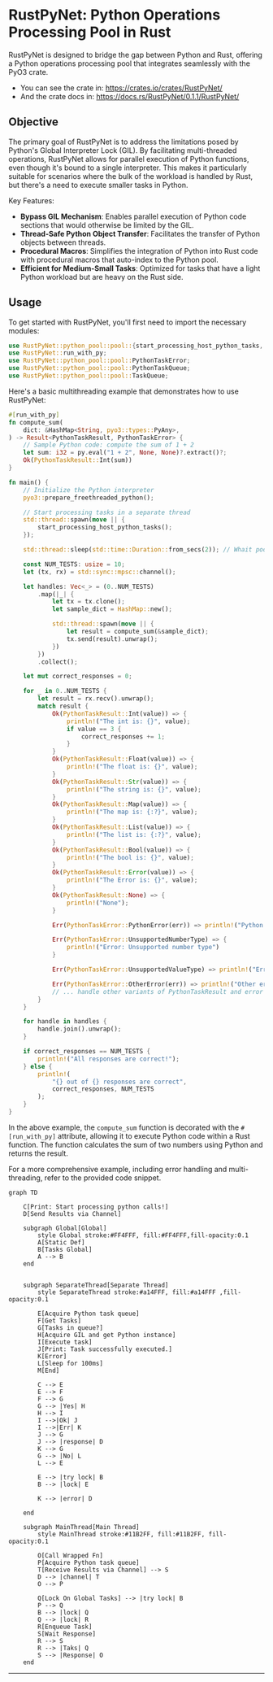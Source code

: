 
# RustPyNet: Python Operations Processing Pool in Rust

RustPyNet is designed to bridge the gap between Python and Rust, offering a Python operations processing pool that integrates seamlessly with the PyO3 crate.

- You can see the crate in: https://crates.io/crates/RustPyNet/
- And the crate docs in: https://docs.rs/RustPyNet/0.1.1/RustPyNet/

## Objective

The primary goal of RustPyNet is to address the limitations posed by Python's Global Interpreter Lock (GIL). By facilitating multi-threaded operations, RustPyNet allows for parallel execution of Python functions, even though it's bound to a single interpreter. This makes it particularly suitable for scenarios where the bulk of the workload is handled by Rust, but there's a need to execute smaller tasks in Python.

Key Features:
- **Bypass GIL Mechanism**: Enables parallel execution of Python code sections that would otherwise be limited by the GIL.
- **Thread-Safe Python Object Transfer**: Facilitates the transfer of Python objects between threads.
- **Procedural Macros**: Simplifies the integration of Python into Rust code with procedural macros that auto-index to the Python pool.
- **Efficient for Medium-Small Tasks**: Optimized for tasks that have a light Python workload but are heavy on the Rust side.

## Usage

To get started with RustPyNet, you'll first need to import the necessary modules:

```rust
use RustPyNet::python_pool::pool::{start_processing_host_python_tasks, PythonTaskResult};
use RustPyNet::run_with_py;
use RustPyNet::python_pool::pool::PythonTaskError;
use RustPyNet::python_pool::pool::PythonTaskQueue;
use RustPyNet::python_pool::pool::TaskQueue;
```

Here's a basic multithreading example that demonstrates how to use RustPyNet:

```rust
#[run_with_py]
fn compute_sum(
    dict: &HashMap<String, pyo3::types::PyAny>,
) -> Result<PythonTaskResult, PythonTaskError> {
    // Sample Python code: compute the sum of 1 + 2
    let sum: i32 = py.eval("1 + 2", None, None)?.extract()?;
    Ok(PythonTaskResult::Int(sum))
}

fn main() {
    // Initialize the Python interpreter
    pyo3::prepare_freethreaded_python();

    // Start processing tasks in a separate thread
    std::thread::spawn(move || {
        start_processing_host_python_tasks();
    });

    std::thread::sleep(std::time::Duration::from_secs(2)); // Whait pool initialize!

    const NUM_TESTS: usize = 10;
    let (tx, rx) = std::sync::mpsc::channel();

    let handles: Vec<_> = (0..NUM_TESTS)
        .map(|_| {
            let tx = tx.clone();
            let sample_dict = HashMap::new();

            std::thread::spawn(move || {
                let result = compute_sum(&sample_dict);
                tx.send(result).unwrap();
            })
        })
        .collect();

    let mut correct_responses = 0;

    for _ in 0..NUM_TESTS {
        let result = rx.recv().unwrap();
        match result {
            Ok(PythonTaskResult::Int(value)) => {
                println!("The int is: {}", value);
                if value == 3 {
                    correct_responses += 1;
                }
            }
            Ok(PythonTaskResult::Float(value)) => {
                println!("The float is: {}", value);
            }
            Ok(PythonTaskResult::Str(value)) => {
                println!("The string is: {}", value);
            }
            Ok(PythonTaskResult::Map(value)) => {
                println!("The map is: {:?}", value);
            }
            Ok(PythonTaskResult::List(value)) => {
                println!("The list is: {:?}", value);
            }
            Ok(PythonTaskResult::Bool(value)) => {
                println!("The bool is: {}", value);
            }
            Ok(PythonTaskResult::Error(value)) => {
                println!("The Error is: {}", value);
            }
            Ok(PythonTaskResult::None) => {
                println!("None");
            }

            Err(PythonTaskError::PythonError(err)) => println!("Python error: {}", err),

            Err(PythonTaskError::UnsupportedNumberType) => {
                println!("Error: Unsupported number type")
            }

            Err(PythonTaskError::UnsupportedValueType) => println!("Error: Unsupported value type"),

            Err(PythonTaskError::OtherError(err)) => println!("Other error: {}", err),
            // ... handle other variants of PythonTaskResult and error variants ...
        }
    }

    for handle in handles {
        handle.join().unwrap();
    }

    if correct_responses == NUM_TESTS {
        println!("All responses are correct!");
    } else {
        println!(
            "{} out of {} responses are correct",
            correct_responses, NUM_TESTS
        );
    }
}

```

In the above example, the `compute_sum` function is decorated with the `#[run_with_py]` attribute, allowing it to execute Python code within a Rust function. The function calculates the sum of two numbers using Python and returns the result.

For a more comprehensive example, including error handling and multi-threading, refer to the provided code snippet.

```mermaid
graph TD

    C[Print: Start processing python calls!]
    D[Send Results via Channel]

    subgraph Global[Global]
        style Global stroke:#FF4FFF, fill:#FF4FFF,fill-opacity:0.1
        A[Static Def]
        B[Tasks Global]
        A --> B
    end


    subgraph SeparateThread[Separate Thread]
        style SeparateThread stroke:#a14FFF, fill:#a14FFF ,fill-opacity:0.1

        E[Acquire Python task queue]
        F[Get Tasks]
        G[Tasks in queue?]
        H[Acquire GIL and get Python instance]
        I[Execute task]
        J[Print: Task successfully executed.]
        K[Error]
        L[Sleep for 100ms]
        M[End]

        C --> E
        E --> F
        F --> G
        G --> |Yes| H
        H --> I
        I -->|Ok| J
        I -->|Err| K
        J --> G
        J --> |response| D
        K --> G
        G --> |No| L
        L --> E

        E --> |try lock| B
        B --> |lock| E

        K --> |error| D 
        
    end

    subgraph MainThread[Main Thread]
        style MainThread stroke:#11B2FF, fill:#11B2FF, fill-opacity:0.1
    
        O[Call Wrapped Fn]
        P[Acquire Python task queue]
        T[Receive Results via Channel] --> S
        D --> |channel| T
        O --> P

        Q[Lock On Global Tasks] --> |try lock| B
        P --> Q
        B --> |lock| Q
        Q --> |lock| R
        R[Enqueue Task]
        S[Wait Response]
        R --> S
        R --> |Taks| Q
        S --> |Response| O
    end

```

---
